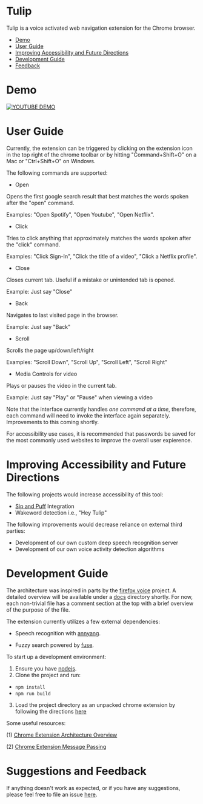 # Tulip

Tulip is a voice activated web navigation extension for the Chrome browser.

- <a href="#Demo">Demo</a>
- <a href="#UserGuide">User Guide</a>
- <a href="#Future">Improving Accessibility and Future Directions</a>
- <a href="#Developing">Development Guide</a>
- <a href="#Feedback">Feedback</a>

<a name="Demo"></a>
# Demo

[![YOUTUBE DEMO](https://img.youtube.com/vi/Il0RF0RZK28/0.jpg)](https://www.youtube.com/watch?v=Il0RF0RZK28)

<a name="UserGuide"></a>
# User Guide

Currently, the extension can be triggered by clicking on the extension icon in the top right of the chrome toolbar or by hitting "Command+Shift+O" on a Mac or "Ctrl+Shift+O" on Windows.

The following commands are supported:

- Open

Opens the first google search result that best matches the words spoken after the "open" command.

Examples: "Open Spotify", "Open Youtube", "Open Netflix".

- Click

Tries to click anything that approximately matches the words spoken after the "click" command.

Examples: "Click Sign-In", "Click the title of a video", "Click a Netflix profile".

- Close

Closes current tab. Useful if a mistake or unintended tab is opened.

Example: Just say "Close"

- Back

Navigates to last visited page in the browser.

Example: Just say "Back"

- Scroll

Scrolls the page up/down/left/right

Examples: "Scroll Down", "Scroll Up", "Scroll Left", "Scroll Right"

- Media Controls for video

Plays or pauses the video in the current tab.

Example: Just say "Play" or "Pause" when viewing a video

Note that the interface currently handles *one command at a time*, therefore, each command will need to invoke the interface again separately. Improvements to this coming shortly.

For accessibility use cases, it is recommended that passwords be saved for the most commonly used websites to improve the overall user expierence.

<a name="Future"></a>
# Improving Accessibility and Future Directions 

The following projects would increase accessibility of this tool:

- [Sip and Puff](https://en.wikipedia.org/wiki/Sip-and-puff) Integration
- Wakeword detection i.e., "Hey Tulip"

The following improvements would decrease reliance on external third parties:

- Development of our own custom deep speech recognition server
- Development of our own voice activity detection algorithms

<a name="Developing"></a>
# Development Guide

The architecture was inspired in parts by the [firefox voice](https://github.com/mozilla/firefox-voice) project.
A detailed overview will be available under a [docs]() directory shortly. For now, each non-trivial file has a comment section at the top with a brief overview of the purpose of the file.

The extension currently utilizes a few external dependencies:

- Speech recognition with [annyang](https://github.com/TalAter/annyang).

- Fuzzy search powered by [fuse](https://fusejs.io/).

To start up a development environment:

1. Ensure you have [nodejs](https://nodejs.org/en/download/). 
2. Clone the project and run:

* ``` npm install ``` 
* ``` npm run build ```

3. Load the project directory as an unpacked chrome extension by following the directions [here](https://developer.chrome.com/extensions/getstarted#manifest)

Some useful resources:

(1) [Chrome Extension Architecture Overview](https://developer.chrome.com/extensions/overview#arch)

(2) [Chrome Extension Message Passing](https://developer.chrome.com/extensions/messaging)

<a name="Feedback"></a>
# Suggestions and Feedback

If anything doesn't work as expected, or if you have any suggestions, please feel free to file an issue [here](https://github.com/leekevinyg/tulip-web/issues/new).
